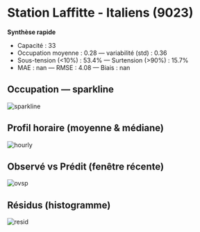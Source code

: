 # Station Laffitte - Italiens (9023)

**Synthèse rapide**
- Capacité : 33
- Occupation moyenne : 0.28 — variabilité (std) : 0.36
- Sous-tension (<10%) : 53.4% — Surtension (>90%) : 15.7%
- MAE : nan — RMSE : 4.08 — Biais : nan

## Occupation — sparkline
![sparkline](/assets/figs/stations/9023/sparkline.png)

## Profil horaire (moyenne & médiane)
![hourly](/assets/figs/stations/9023/hourly.png)

## Observé vs Prédit (fenêtre récente)
![ovsp](/assets/figs/stations/9023/obs_vs_pred.png)

## Résidus (histogramme)
![resid](/assets/figs/stations/9023/residual_hist.png)